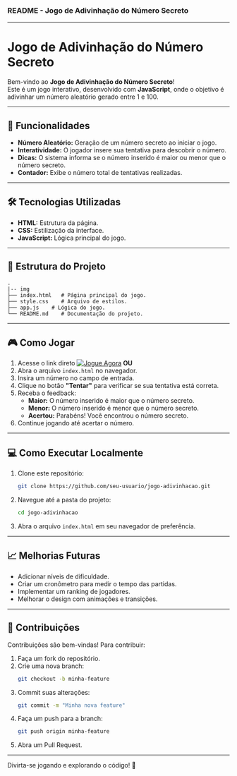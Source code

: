 ### README - Jogo de Adivinhação do Número Secreto

---

# Jogo de Adivinhação do Número Secreto  

Bem-vindo ao **Jogo de Adivinhação do Número Secreto**!  
Este é um jogo interativo, desenvolvido com **JavaScript**, onde o objetivo é adivinhar um número aleatório gerado entre 1 e 100.

---

## 🚀 Funcionalidades  

- **Número Aleatório:** Geração de um número secreto ao iniciar o jogo.  
- **Interatividade:** O jogador insere sua tentativa para descobrir o número.  
- **Dicas:** O sistema informa se o número inserido é maior ou menor que o número secreto.  
- **Contador:** Exibe o número total de tentativas realizadas.  
---

## 🛠️ Tecnologias Utilizadas  

- **HTML:** Estrutura da página.  
- **CSS:** Estilização da interface.  
- **JavaScript:** Lógica principal do jogo.  

---

## 📂 Estrutura do Projeto  

```plaintext
.
|-- img
├── index.html   # Página principal do jogo.
├── style.css    # Arquivo de estilos.
├── app.js    # Lógica do jogo.
└── README.md    # Documentação do projeto.
```

---

## 🎮 Como Jogar  

1. Acesse o link direto [![Jogue Agora](https://img.shields.io/badge/Jogue-Agora-brightgreen?style=for-the-badge)](https://jogo-sooty-beta-59.vercel.app/)
**OU**
2. Abra o arquivo `index.html` no navegador.
3. Insira um número no campo de entrada.  
4. Clique no botão **"Tentar"** para verificar se sua tentativa está correta.  
5. Receba o feedback:  
   - **Maior:** O número inserido é maior que o número secreto.  
   - **Menor:** O número inserido é menor que o número secreto.  
   - **Acertou:** Parabéns! Você encontrou o número secreto.  
6. Continue jogando até acertar o número.  

---

## 💻 Como Executar Localmente  

1. Clone este repositório:  
   ```bash
   git clone https://github.com/seu-usuario/jogo-adivinhacao.git
   ```  

2. Navegue até a pasta do projeto:  
   ```bash
   cd jogo-adivinhacao
   ```  

3. Abra o arquivo `index.html` em seu navegador de preferência.  

---

## 📈 Melhorias Futuras  

- Adicionar níveis de dificuldade.  
- Criar um cronômetro para medir o tempo das partidas.  
- Implementar um ranking de jogadores.  
- Melhorar o design com animações e transições.  

---

## 🤝 Contribuições  

Contribuições são bem-vindas! Para contribuir:  

1. Faça um fork do repositório.  
2. Crie uma nova branch:  
   ```bash
   git checkout -b minha-feature
   ```  
3. Commit suas alterações:  
   ```bash
   git commit -m "Minha nova feature"
   ```  
4. Faça um push para a branch:  
   ```bash
   git push origin minha-feature
   ```  
5. Abra um Pull Request.  

---

Divirta-se jogando e explorando o código! 🎉

